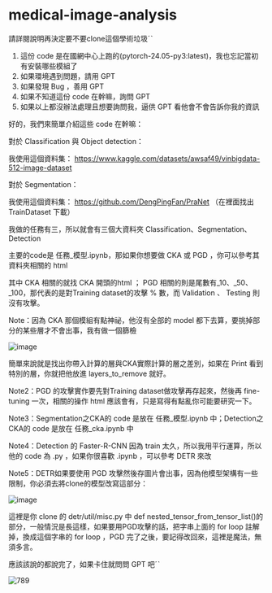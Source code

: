 # medical-image-analysis
請詳閱說明再決定要不要clone這個學術垃圾ˊˋ
1. 這份 code 是在國網中心上跑的(pytorch-24.05-py3:latest)，我也忘記當初有安裝哪些模組了
3. 如果環境遇到問題，請用 GPT
4. 如果發現 Bug ，善用 GPT
5. 如果不知道這份 code 在幹嘛，詢問 GPT
6. 如果以上都沒辦法處理且想要詢問我，逼供 GPT 看他會不會告訴你我的資訊

好的，我們來簡單介紹這些 code 在幹嘛：

對於 Classification 與 Object detection：

我使用這個資料集： https://www.kaggle.com/datasets/awsaf49/vinbigdata-512-image-dataset

對於 Segmentation：

我使用這個資料集： https://github.com/DengPingFan/PraNet
（在裡面找出 TrainDataset 下載）

我做的任務有三，所以就會有三個大資料夾 Classification、Segmentation、Detection

主要的code是 任務_模型.ipynb，那如果你想要做 CKA 或 PGD ，你可以參考其資料夾相關的 html

其中 CKA 相關的就找 CKA 開頭的html ； PGD 相關的則是尾數有_10、_50、_100，那代表的是對Training dataset的攻擊 % 數，而 Validation 、 Testing 則沒有攻擊。

Note：因為 CKA 那個模組有點神祕，他沒有全部的 model 都下去算，要挑掉部分的某些層才不會出事，我有做一個篩檢

![image](https://github.com/user-attachments/assets/bf21ac1f-123e-4e3e-81fc-fced316652f7)

簡單來說就是找出你帶入計算的層與CKA實際計算的層之差別，如果在 Print 看到特別的層，你就把他放進 layers_to_remove 就好。

Note2：PGD 的攻擊實作要先對Training dataset做攻擊再存起來，然後再 fine-tuning 一次，相關的操作 html 應該會有，只是寫得有點亂你可能要研究一下。

Note3：Segmentation之CKA的 code 是放在 任務_模型.ipynb 中；Detection之CKA的 code 是放在 任務_cka.ipynb 中

Note4：Detection 的 Faster-R-CNN 因為 train 太久，所以我用平行運算，所以他的 code 為 .py ，如果你很喜歡 .ipynb ，可以參考 DETR 來改

Note5：DETR如果要使用 PGD 攻擊然後存圖片會出事，因為他模型架構有一些限制，你必須去將clone的模型改寫這部分：

![image](https://github.com/user-attachments/assets/e5ef79e1-c85a-4c7d-b8ff-4a53350bc316)

這裡是你 clone 的 detr/util/misc.py 中 def nested_tensor_from_tensor_list()的部分，一般情況是長這樣，如果要用PGD攻擊的話，把字串上面的 for loop 註解掉，換成這個字串的 for loop ，PGD 完了之後，要記得改回來，這裡是魔法，無須多言。

應該該說的都說完了，如果卡住就問問 GPT 吧ˊˋ

![789](https://github.com/user-attachments/assets/05c0f895-3cdf-4cfb-9b50-89111e7c9aad)
